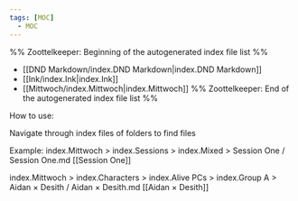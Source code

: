 ```yaml
---
tags: [MOC]
  - MOC
---
```

%% Zoottelkeeper: Beginning of the autogenerated index file list  %%
-  [[DND Markdown/index.DND Markdown|index.DND Markdown]]
-  [[Ink/index.Ink|index.Ink]]
-  [[Mittwoch/index.Mittwoch|index.Mittwoch]]
%% Zoottelkeeper: End of the autogenerated index file list  %%

How to use:

Navigate through index files of folders to find files

Example:
index.Mittwoch > index.Sessions > index.Mixed > Session One / Session One.md
[[Session One]]

index.Mittwoch > index.Characters > index.Alive PCs > index.Group A > Aidan × Desith / Aidan × Desith.md
[[Aidan × Desith]]